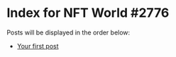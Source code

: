 # Index for NFT World #2776
Posts will be displayed in the order below:

- [Your first post](./001-first.md)

